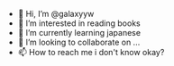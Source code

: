 - 👋 Hi, I’m @galaxyyw
- 👀 I’m interested in reading books
- 🌱 I’m currently learning japanese
- 💞️ I’m looking to collaborate on ...
- 📫 How to reach me i don't know okay?

<!---
galaxyyw/galaxyyw is a ✨ special ✨ repository because its `README.md` (this file) appears on your GitHub profile.
You can click the Preview link to take a look at your changes.
--->
